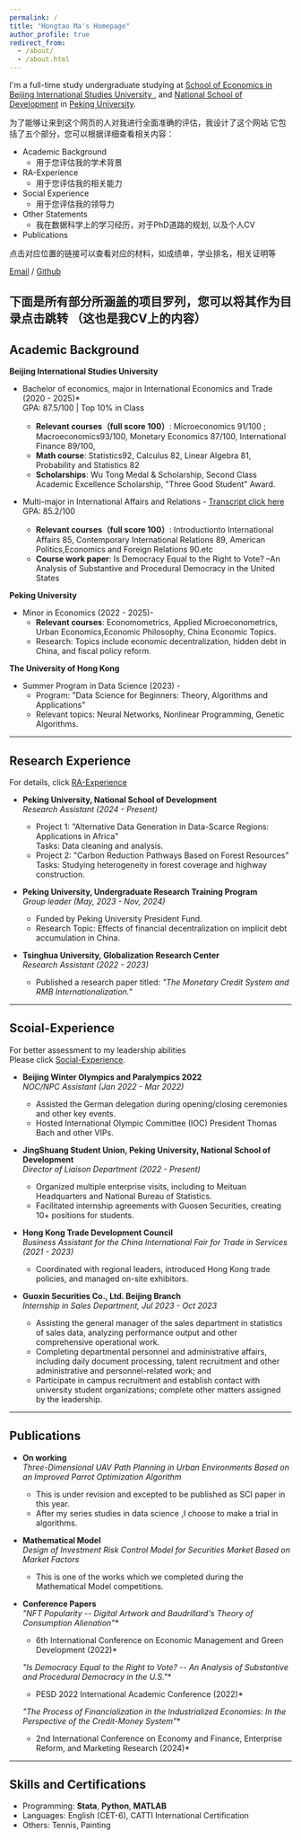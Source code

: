 ```yaml
---
permalink: /
title: "Hongtao Ma's Homepage"
author_profile: true
redirect_from: 
  - /about/
  - /about.html
---
```


I'm a full-time study undergraduate studying at [School of Economics in Beijing International Studies University ](https://en.bisu.edu.cn/), and [National School of Development](https://en.nsd.pku.edu.cn/) in [Peking University](https://www.pku.edu.cn/). 

为了能够让来到这个网页的人对我进行全面准确的评估，我设计了这个网站
它包括了五个部分，您可以根据详细查看相关内容：
 - Academic Background
   - 用于您评估我的学术背景
 - RA-Experience
   - 用于您评估我的相关能力
 - Social Experience
   - 用于您评估我的领导力
 - Other Statements
   - 我在数据科学上的学习经历，对于PhD道路的规划, 以及个人CV
 - Publications

点击对应位置的链接可以查看对应的材料，如成绩单，学业排名，相关证明等

[Email](mailto:2200935143@stu.pku.edu.cn) / [Github](https://github.com/hongtao021022) 

下面是所有部分所涵盖的项目罗列，您可以将其作为目录点击跳转
（这也是我CV上的内容）
---

## Academic Background

**Beijing International Studies University**  
  - Bachelor of economics, major in International Economics and Trade (2020 - 2025)*  
  GPA: 87.5/100 | Top 10% in Class  
     - __Relevant courses（full score 100）__: Microeconomics 91/100 ; Macroeconomics93/100, Monetary Economics 87/100, International Finance 89/100,   
     - __Math course__: Statistics92, Calculus 82, Linear Algebra 81, Probability and Statistics 82 
     - __Scholarships__: Wu Tong Medal & Scholarship, Second Class Academic Excellence Scholarship, "Three Good Student" Award.

  - Multi-major in International Affairs and Relations -
  [Transcript click here](../files/04-BISU-Multi-major-transcript.pdf)
  <br/>GPA: 85.2/100 
      - __Relevant courses（full score 100）__: Introductionto International Affairs 85, Contemporary International Relations 89, American Politics,Economics and Foreign Relations 90.etc
      - __Course work paper__: Is Democracy Equal to the Right to Vote? –An Analysis of Substantive and Procedural Democracy in the United States

**Peking University**  
  - Minor in Economics (2022 - 2025)-   
     - __Relevant courses__: Economometrics, Applied Microeconometrics, Urban Economics,Economic Philosophy, China Economic Topics.  
     - Research: Topics include economic decentralization, hidden debt in China, and fiscal policy reform.  

**The University of Hong Kong**  
  - Summer Program in Data Science (2023) -   
     - Program: "Data Science for Beginners: Theory, Algorithms and Applications"  
     - Relevant topics: Neural Networks, Nonlinear Programming, Genetic Algorithms.

---

## Research Experience
For details, click [RA-Experience](https://hongtao021022.github.io/talks/)

- **Peking University, National School of Development**  
  *Research Assistant (2024 - Present)*  
  - Project 1: "Alternative Data Generation in Data-Scarce Regions: Applications in Africa"  
    Tasks: Data cleaning and analysis.  
  - Project 2: "Carbon Reduction Pathways Based on Forest Resources"  
    Tasks: Studying heterogeneity in forest coverage and highway construction.

- **Peking University, Undergraduate Research Training Program**  
  *Group leader (May, 2023 - Nov, 2024)*  
  - Funded by Peking University President Fund.  
  - Research Topic: Effects of financial decentralization on implicit debt accumulation in China.  

- **Tsinghua University, Globalization Research Center**  
  *Research Assistant (2022 - 2023)*  
  - Published a research paper titled: *"The Monetary Credit System and RMB Internationalization."*  

---

## Scoial-Experience
For better assessment to my leadership abilities<br/>
Please click [Social-Experience](https://hongtao021022.github.io/portfolio/).

- **Beijing Winter Olympics and Paralympics 2022**  
  *NOC/NPC Assistant (Jan 2022 - Mar 2022)*  
  - Assisted the German delegation during opening/closing ceremonies and other key events.  
  - Hosted International Olympic Committee (IOC) President Thomas Bach and other VIPs.

- **JingShuang Student Union, Peking University, National School of Development**  
  *Director of Liaison Department (2022 - Present)*  
  - Organized multiple enterprise visits, including to Meituan Headquarters and National Bureau of Statistics.  
  - Facilitated internship agreements with Guosen Securities, creating 10+ positions for students.

- **Hong Kong Trade Development Council**  
  *Business Assistant for the China International Fair for Trade in Services (2021 - 2023)*  
  - Coordinated with regional leaders, introduced Hong Kong trade policies, and managed on-site exhibitors.

- **Guoxin Securities Co., Ltd. Beijing Branch**<br/>
  *Internship in Sales Department, Jul 2023 - Oct 2023*
   - Assisting the general manager of the sales department in statistics of sales data, analyzing performance output and other comprehensive operational work.
   - Completing departmental personnel and administrative affairs, including daily document processing, talent recruitment and other administrative and personnel-related work; and
   - Participate in campus recruitment and establish contact with university student organizations; complete other matters assigned by the leadership.

---

## Publications

- **On working**  
  *Three-Dimensional UAV Path Planning in Urban Environments Based on an Improved Parrot Optimization Algorithm*  
    - This is under revision and excepted to be published as SCI paper in this year.  
    - After my series studies in data science ,I choose to make a trial in algorithms.

- **Mathematical Model**  
  *Design of Investment Risk Control Model for Securities Market Based on Market Factors*  
    - This is one of the works which we completed during the Mathematical Model competitions.  

- **Conference Papers**  
  *"NFT Popularity -- Digital Artwork and Baudrillard's Theory of Consumption Alienation"**  
     - 6th International Conference on Economic Management and Green Development (2022)*  

  *"Is Democracy Equal to the Right to Vote? -- An Analysis of Substantive and Procedural Democracy in the U.S."**  
   - PESD 2022 International Academic Conference (2022)*  

  *"The Process of Financialization in the Industrialized Economies: In the Perspective of the Credit-Money System"**  
     - 2nd International Conference on Economy and Finance, Enterprise Reform, and Marketing Research (2024)*  

---

## Skills and Certifications

- Programming: **Stata**, **Python**, **MATLAB**  
- Languages: English (CET-6), CATTI International Certification  
- Others: Tennis, Painting  


